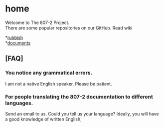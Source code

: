 # home
Welcome to The 807-2 Project.  
There are some popular repositories on our GitHub. Read wiki

*[rubbish](https://github.com/807-2/rubbish/wiki)  
*[documents](https://github.com/807-2/documents/wiki) 


## [FAQ]  
### You notice any grammatical errors. 
I am not a native English speaker. Please be patient.

### For people translating the 807-2 documentation to different languages.
Send an email to us. Could you tell us your language? Ideally, you will have a good knowledge of written English, 

